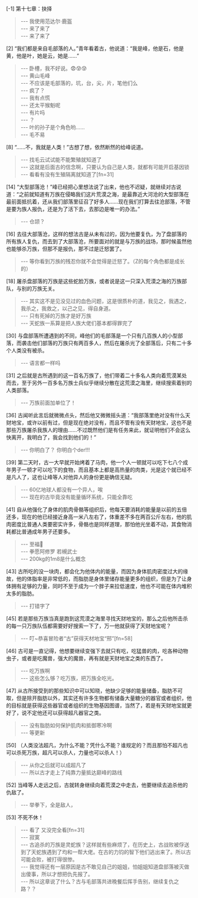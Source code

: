 
[-1] 第十七章：抉择
>--- 我使用范达尔·鹿盔<br>
>--- 来了来了<br>
>--- 来了来了<br>

[2] “我们都是来自毛部落的人。”青年看着古，他说道：“我是峰，他是石，他是黄，他是叶，她是云，她是……”
>--- 卧槽，我不好说。😨😰😰<br>
>--- 黄山毛峰<br>
>--- 不应该是毛部落的，坑，台，尖，片，笔他们么<br>
>--- 疯了？<br>
>--- 我有点慌<br>
>--- 还太平猴魁呢<br>
>--- 有片吗<br>
>--- ？<br>
>--- 叶的孙子是个角色哟……<br>
>--- 毛不易<br>

[8] “……不，我就是人类！”古想了想，依然断然的给峰说道。
>--- 找毛云试试能不能繁殖就知道了<br>
>--- 这就是后面古的信念啊，只要认为自己是人类，就都有可能开启基因锁<br>
>--- 看看有没有生殖隔离就知道了[fn=31]<br>

[14] “大型部落沧！”峰已经把心里想法说了出来，他也不迟疑，就继续对古说道：“之前就知道有万族在侵略我们这片荒漠之海，是最靠近大河沧的大型部落在最前面抵抗着，还从我们部落里征召了好多人……现在我们打算去往沧部落，不管是要为族人报仇，还是为了活下去，去那边是唯一的办法。”
>--- 仓颉？<br>

[16] 去往大部落沧，这样的想法古是从未有过的，因为他要复仇，为了盘部落的所有族人复仇，而去到了大部落沧，所要面对的就是与万族的战场，那时候虽然他也能够杀万族，但那不是报仇，那不过是迁怒罢了。
>--- 等你看到万族的残忍你就不会觉得是迁怒了。（Z的每个角色都是成长的）<br>

[18] 屠杀盘部落的万族是这些蛇脸万族，或者说是这一只深入荒漠之海的万族部队，与别的万族无关。
>--- 其实这不是见没见过的血色问题，这是很质朴的道，我见之，我遇之，我杀之，我救之，以己之见，得自身道。<br>
>--- 只有死掉的万族才是好万族<br>
>--- 天蛇族一系算是把人族大佬们基本都得罪完了<br>

[30] 与盘部落所遭遇到的不同，峰他们的毛部落是一个只有几百族人的小型部落，而袭击他们部落的万族只有两百多人，然后在屠杀光了全部落后，只有二十多个人类没有被杀。
>--- 语言都一样吗<br>

[31] 之后就是古所遇到的这一百名万族了，他们带着二十多名人类向着荒漠某处而去，至于另外一百多名万族士兵似乎继续分散在这荒漠之海里，继续搜索着别的人类部落。
>--- 万族前面加单位了！<br>

[36] 古闻听此言后就微微点头，然后他又微微摇头道：“我部落里绝对没有什么天财地宝，或许以前有过，但是现在绝对没有，而且不管有没有天财地宝，这也不是那些万族屠杀我族人的理由……不过既然他们是有任务来此，就证明他们不会这么快离开，我明白了，我会找到他们的！”
>--- 你明白了？
你明白个der!!!<br>

[39] 第二天时，古一大早就开始烤着了马肉，他一个人一顿就可以吃下七八个成年男子一顿才可以吃下的食物，而且基本上都是高热量的肉类，光是这个就已经不是凡人了，这也让峰等人对他异人的身份更是确信无疑。
>--- 60亿地球人都没有一个异人，唉<br>
>--- 现在的古毕竟没有能量循环系统，只能全靠吃<br>

[41] 自从他强化了身体的肌肉骨骼等组织后，他每天要消耗的能量是以前的五倍还多，现在的他已经接近身高一米八左右了，体重差不多在两百公斤左右，他的肌肉密度比普通人类要密实许多，骨骼也是同样道理，那怕他光坐着不动，其食物消耗都比普通成年男子还要多。
>--- 至福🤤<br>
>--- 拳愿阿修罗 若槻武士<br>
>--- 200kg的1m8是什么概念<br>

[43] 古所吃的没一块肉，都会化为他体内的能量，而因为身体肌肉密度过大的缘故，他的体脂率是非常低的，而脂肪是身体里储存能量更多的组织，但是为了让身体拥有足够的力量，同时不至于成为一个胖子来拉低速度，他也不可能在体内堆积太多的脂肪。
>--- 打错字了<br>

[45] 若是那些万族当真是跑到这荒漠之海里寻找天财地宝的，那么之后他所击杀的每一只万族队伍都需要好好搜索一下了，万一他就获得了天财地宝呢？
>--- 叮~恭喜冒险者“古”获得天材地宝“邢”[fn=58]<br>

[46] 古可是一直记得，他想要继续变强下去就只有吃，吃猛兽的肉，吃各种动物虫子，或者是吃魔兽，强大的魔兽，再有就是天财地宝之类的东西了。
>--- 吃万族啊<br>
>--- 这些怎么够？吃万族，把万族全吃光。<br>

[47] 从古所接受到的那些知识中可以知晓，他缺少足够的能量储备，脂肪不可取，但是除开脂肪以外，其实还有许多生物都有储备大量糖分的器官或者组织，他的目标就是获得这些器官或者组织的生物基因图谱，当然了，若是有天财地宝就更好了，说不定他还可以获得超凡器官之类。
>--- 没有脂肪如何保护肌肉和抵御寒冷啊<br>
>--- 等更新<br>

[50] （人类没法超凡，为什么不能？凭什么不能？谁规定的？而且那怕不超凡也可以杀死万族，超凡可以杀人，力量也可以杀人！）
>--- 从你之后就可以成超凡了<br>
>--- 所以古才走上了纯靠力量抵达巅峰的路线<br>

[52] 当峰等人走远之后，古就转身继续向着荒漠之中走去，他要继续去追杀他的仇敌了。
>--- 举拳下，全是敌人，<br>

[53] 不死不休！
>--- 看了  又没完全看[fn=31]<br>
>--- 寂寞<br>
>--- 古追杀的万族是灵蛇族？这样就有些麻烦了，在历史上，古战败被俘送到了天蛇族遇到了均和一帮大佬。在古的力钧的智下他们逃出来了。所以古可能会败，被打得很惨。<br>
>--- 我觉得还有一层原因是古不敢见自己的姐姐，怕姐姐知道盘部落被灭做出傻事，所以才想把仇先报了。<br>
>--- 所以这章说了什么？古与毛部落共进晚餐后挥手告别，继续复仇之路？？<br>
